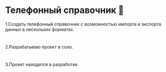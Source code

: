 # Телефонный справочник 📑
1.Создать телефонный справочник с возможностью импорта и экспорта данных в нескольких форматах.
#
2.Разрабатываю проект в соло.
#
3.Проект находится в разработке.
